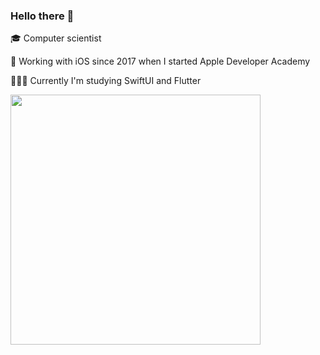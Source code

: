 ### Hello there 👋

🎓 Computer scientist 

🍎 Working with iOS since 2017 when I started Apple Developer Academy

👩🏻‍💻 Currently I'm studying SwiftUI and Flutter

<img width="400px" align="left" src="https://github-readme-stats.vercel.app/api/top-langs/?username=julianny-favinha&hide=html&layout=compact" />

